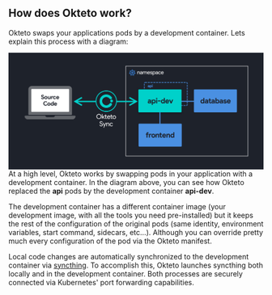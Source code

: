 ## How does Okteto work?

Okteto swaps your applications pods by a development container. Lets explain this process with a diagram:

<img align="left" src="okteto-architecture.png">

At a high level, Okteto works by swapping pods in your application with a development container. In the diagram above, you can see how Okteto replaced the **api** pods by the development container **api-dev**. 

The development container has a different container image (your development image, with all the tools you need pre-installed) but it keeps the rest of the configuration of the original pods (same identity, environment variables, start command, sidecars, etc…). Although you can override pretty much every configuration of the pod via the Okteto manifest.

Local code changes are automatically synchronized to the development container via [syncthing](https://github.com/syncthing/syncthing). To accomplish this, Okteto launches syncthing both locally and in the development container. Both processes are securely connected via Kubernetes' port forwarding capabilities. 
